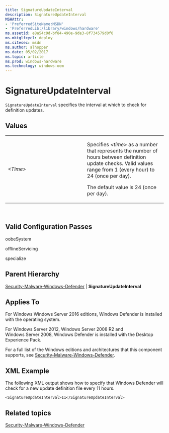 ```yaml
---
title: SignatureUpdateInterval
description: SignatureUpdateInterval
MSHAttr:
- 'PreferredSiteName:MSDN'
- 'PreferredLib:/library/windows/hardware'
ms.assetid: e8a54c9d-bf84-490e-9de3-8f734579d0f0
ms.mktglfcycl: deploy
ms.sitesec: msdn
ms.author: alhopper
ms.date: 05/02/2017
ms.topic: article
ms.prod: windows-hardware
ms.technology: windows-oem
---
```


# SignatureUpdateInterval


`SignatureUpdateInterval` specifies the interval at which to check for definition updates.

## Values


<table>
<colgroup>
<col width="50%" />
<col width="50%" />
</colgroup>
<tbody>
<tr class="odd">
<td><p><em>&lt;Time&gt;</em></p></td>
<td><p>Specifies <em>&lt;time&gt;</em> as a number that represents the number of hours between definition update checks. Valid values range from 1 (every hour) to 24 (once per day).</p>
<p>The default value is 24 (once per day).</p></td>
</tr>
</tbody>
</table>

 

## Valid Configuration Passes


oobeSystem

offlineServicing

specialize

## Parent Hierarchy


[Security-Malware-Windows-Defender](security-malware-windows-defender.md) | **SignatureUpdateInterval**

## Applies To


For Windows Windows Server 2016 editions, Windows Defender is installed with the operating system.

For Windows Server 2012, Windows Server 2008 R2 and Windows Server 2008, Windows Defender is installed with the Desktop Experience Pack.

For a full list of the Windows editions and architectures that this component supports, see [Security-Malware-Windows-Defender](security-malware-windows-defender.md).

## XML Example


The following XML output shows how to specify that Windows Defender will check for a new update definition file every 11 hours.

```
<SignatureUpdateInterval>11</SignatureUpdateInterval>
```

## Related topics


[Security-Malware-Windows-Defender](security-malware-windows-defender.md)

 

 







